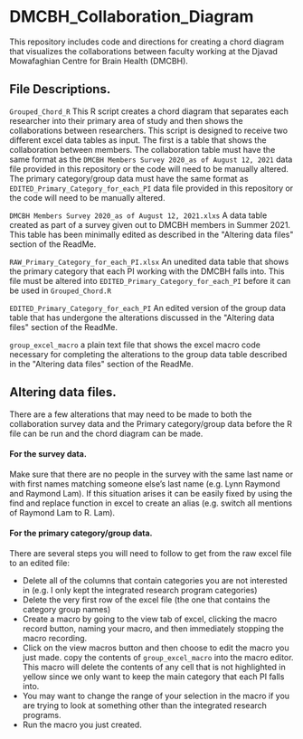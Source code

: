 # DMCBH_Collaboration_Diagram
This repository includes code and directions for creating a chord diagram that visualizes the collaborations between faculty working at the Djavad Mowafaghian Centre for Brain Health (DMCBH). 

## File Descriptions. 
`Grouped_Chord_R` This R script creates a chord diagram that separates each researcher into their primary area of study and then shows the collaborations between researchers. This script is designed to receive two different excel data tables as input. The first is a table that shows the collaboration between members. 
The collaboration table must have the same format as the `DMCBH Members Survey 2020_as of August 12, 2021` data file provided in this repository or the code will need to be manually altered. 
The primary category/group data must have the same format as `EDITED_Primary_Category_for_each_PI` data file provided in this repository or the code will need to be manually altered. 

`DMCBH Members Survey 2020_as of August 12, 2021.xlxs` A data table created as part of a survey given out to DMCBH members in Summer 2021. This table has been minimally edited as described in the "Altering data files" section of the ReadMe. 

`RAW_Primary_Category_for_each_PI.xlsx` An unedited data table that shows the primary category that each PI working with the DMCBH falls into. This file must be altered into `EDITED_Primary_Category_for_each_PI` before it can be used in `Grouped_Chord.R`

`EDITED_Primary_Category_for_each_PI` An edited version of the group data table that has undergone the alterations discussed in the "Altering data files" section of the ReadMe. 

`group_excel_macro` a plain text file that shows the excel macro code necessary for completing the alterations to the group data table described in the "Altering data files" section of the ReadMe. 


## Altering data files. 
There are a few alterations that may need to be made to both the collaboration survey data and the Primary category/group data before the R file can be run and the chord diagram can be made.

#### For the survey data.
Make sure that there are no people in the survey with the same last name or with first names matching someone else’s last name (e.g. Lynn Raymond and Raymond Lam). If this situation arises it can be easily fixed by using the find and replace function in excel to create an alias (e.g. switch all mentions of Raymond Lam to R. Lam). 

#### For the primary category/group data.
There are several steps you will need to follow to get from the raw excel file to an edited file: 
* Delete all of the columns that contain categories you are not interested in (e.g. I only kept the integrated research program categories)
* Delete the very first row of the excel file (the one that contains the category group names)
* Create a macro by going to the view tab of excel, clicking the macro record button, naming your macro, and then immediately stopping the macro recording. 
* Click on the view macros button and then choose to edit the macro you just made. copy the contents of `group_excel_macro` into the macro editor. This macro will delete the contents of any cell that is not highlighted in yellow since we only want to keep the main category that each PI falls into. 
* You may want to change the range of your selection in the macro if you are trying to look at something other than the integrated research programs. 
* Run the macro you just created.

